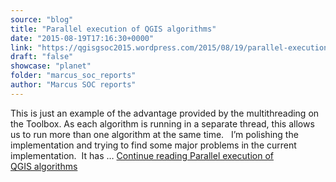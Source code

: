 ```yaml
---
source: "blog"
title: "Parallel execution of QGIS algorithms"
date: "2015-08-19T17:16:30+0000"
link: "https://qgisgsoc2015.wordpress.com/2015/08/19/parallel-execution-of-qgis-algorithms/"
draft: "false"
showcase: "planet"
folder: "marcus_soc_reports"
author: "Marcus SOC reports"
---
```


This is just an example of the advantage provided by the multithreading on the Toolbox. As each algorithm is running in a separate thread, this allows us to run more than one algorithm at the same time. &#160; I&#8217;m polishing the implementation and trying to find some major problems in the current implementation.  It has &#8230; <a class="more-link" href="https://qgisgsoc2015.wordpress.com/2015/08/19/parallel-execution-of-qgis-algorithms/">Continue reading <span class="screen-reader-text">Parallel execution of QGIS&#160;algorithms</span></a>
